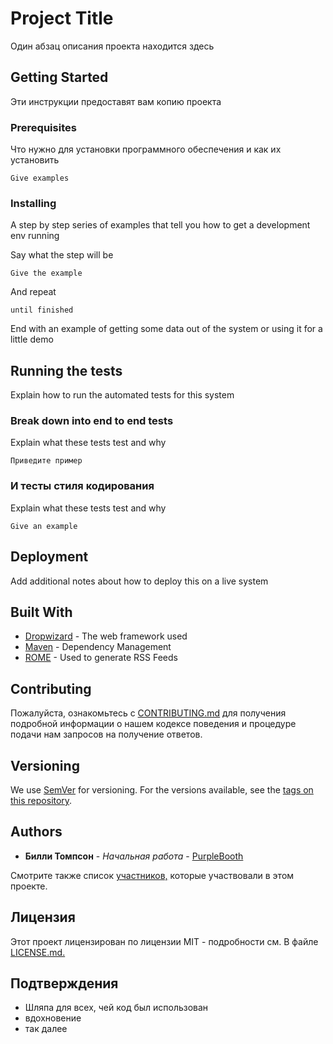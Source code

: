 # Project Title

Один абзац описания проекта находится здесь

## Getting Started

Эти инструкции предоставят вам копию проекта

### Prerequisites

Что нужно для установки программного обеспечения и как их установить

```
Give examples
```

### Installing

A step by step series of examples that tell you how to get a development env running

Say what the step will be

```
Give the example
```

And repeat

```
until finished
```

End with an example of getting some data out of the system or using it for a little demo

## Running the tests

Explain how to run the automated tests for this system

### Break down into end to end tests

Explain what these tests test and why

```
Приведите пример
```

### И тесты стиля кодирования

Explain what these tests test and why

```
Give an example
```

## Deployment

Add additional notes about how to deploy this on a live system

## Built With

- [Dropwizard](http://www.dropwizard.io/1.0.2/docs/) - The web framework used
- [Maven](https://maven.apache.org/) - Dependency Management
- [ROME](https://rometools.github.io/rome/) - Used to generate RSS Feeds

## Contributing

Пожалуйста, ознакомьтесь с [CONTRIBUTING.md](https://gist.github.com/PurpleBooth/b24679402957c63ec426) для получения подробной информации о нашем кодексе поведения и процедуре подачи нам запросов на получение ответов.

## Versioning

We use [SemVer](http://semver.org/) for versioning. For the versions available, see the [tags on this repository](https://github.com/your/project/tags).

## Authors

- **Билли Томпсон** - *Начальная работа* - [PurpleBooth](https://github.com/PurpleBooth)

Смотрите также список [участников,](https://github.com/your/project/contributors) которые участвовали в этом проекте.

## Лицензия

Этот проект лицензирован по лицензии MIT - подробности см. В файле [LICENSE.md.](LICENSE.md)

## Подтверждения

- Шляпа для всех, чей код был использован
- вдохновение
- так далее
